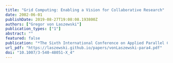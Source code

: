 ```yaml
---
title: "Grid Computing: Enabling a Vision for Collaborative Research"
date: 2002-06-01
publishDate: 2019-08-27T19:08:08.193800Z
authors: ["Gregor von Laszewski"]
publication_types: ["1"]
abstract: ""
featured: false
publication: "*The Sixth International Conference on Applied Parallel Computing*"
url_pdf: "https://laszewski.github.io/papers/vonLaszewski-para4.pdf"
doi: "10.1007/3-540-48051-X_4"
---
```


